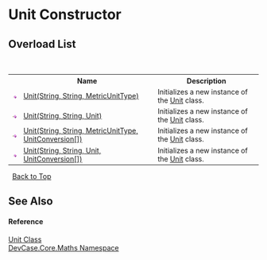# Unit Constructor 
 


## Overload List
&nbsp;<table><tr><th></th><th>Name</th><th>Description</th></tr><tr><td>![Public method](media/pubmethod.gif "Public method")</td><td><a href="M_DevCase_Core_Maths_Unit__ctor">Unit(String, String, MetricUnitType)</a></td><td>
Initializes a new instance of the <a href="T_DevCase_Core_Maths_Unit">Unit</a> class.</td></tr><tr><td>![Public method](media/pubmethod.gif "Public method")</td><td><a href="M_DevCase_Core_Maths_Unit__ctor_2">Unit(String, String, Unit)</a></td><td>
Initializes a new instance of the <a href="T_DevCase_Core_Maths_Unit">Unit</a> class.</td></tr><tr><td>![Public method](media/pubmethod.gif "Public method")</td><td><a href="M_DevCase_Core_Maths_Unit__ctor_1">Unit(String, String, MetricUnitType, UnitConversion[])</a></td><td>
Initializes a new instance of the <a href="T_DevCase_Core_Maths_Unit">Unit</a> class.</td></tr><tr><td>![Public method](media/pubmethod.gif "Public method")</td><td><a href="M_DevCase_Core_Maths_Unit__ctor_3">Unit(String, String, Unit, UnitConversion[])</a></td><td>
Initializes a new instance of the <a href="T_DevCase_Core_Maths_Unit">Unit</a> class.</td></tr></table>&nbsp;
<a href="#unit-constructor">Back to Top</a>

## See Also


#### Reference
<a href="T_DevCase_Core_Maths_Unit">Unit Class</a><br /><a href="N_DevCase_Core_Maths">DevCase.Core.Maths Namespace</a><br />